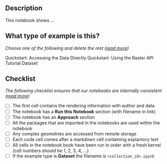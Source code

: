 <!---
Thanks for making a contribution to veda-docs!
If you are updating an existing notebook feel free to delete the sections below
-->

## Description
This notebook shows ...

## What type of example is this?
_Choose one of the following and delete the rest ([read more](https://nasa-impact.github.io/veda-docs/example-notebooks))_

Quickstart: Accessing the Data Directly
Quickstart: Using the Raster API
Tutorial
Dataset

## Checklist
_The following checklist ensures that our notebooks are internally consistent ([read more](https://nasa-impact.github.io/veda-docs/example-notebooks/#contributing-to-veda))_

- [ ] The first cell contains the rendering information with author and data
- [ ] The notebook has a **Run this Notebook** section (with filename in link)
- [ ] The notebook has an **Approach** section
- [ ] All the packages that are imported in the notebooks are used within the notebook
- [ ] Any complex geometries are accessed from remote storage
- [ ] Each code cell comes after a markdown cell containing explantory text
- [ ] All cells in the notebook book have been run in order with a fresh kernel (cell numbers should be 1, 2, 3, 4, ...)
- [ ] If the example type is **Dataset** the filename is `<collection_id>.ipynb`
